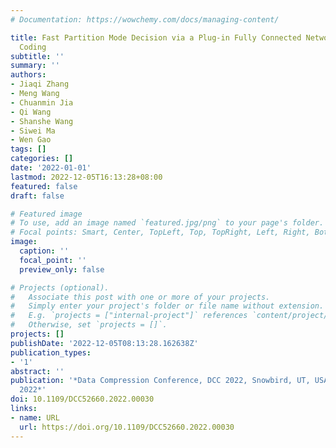 ```yaml
---
# Documentation: https://wowchemy.com/docs/managing-content/

title: Fast Partition Mode Decision via a Plug-in Fully Connected Network for Video
  Coding
subtitle: ''
summary: ''
authors:
- Jiaqi Zhang
- Meng Wang
- Chuanmin Jia
- Qi Wang
- Shanshe Wang
- Siwei Ma
- Wen Gao
tags: []
categories: []
date: '2022-01-01'
lastmod: 2022-12-05T16:13:28+08:00
featured: false
draft: false

# Featured image
# To use, add an image named `featured.jpg/png` to your page's folder.
# Focal points: Smart, Center, TopLeft, Top, TopRight, Left, Right, BottomLeft, Bottom, BottomRight.
image:
  caption: ''
  focal_point: ''
  preview_only: false

# Projects (optional).
#   Associate this post with one or more of your projects.
#   Simply enter your project's folder or file name without extension.
#   E.g. `projects = ["internal-project"]` references `content/project/deep-learning/index.md`.
#   Otherwise, set `projects = []`.
projects: []
publishDate: '2022-12-05T08:13:28.162638Z'
publication_types:
- '1'
abstract: ''
publication: '*Data Compression Conference, DCC 2022, Snowbird, UT, USA, March 22-25,
  2022*'
doi: 10.1109/DCC52660.2022.00030
links:
- name: URL
  url: https://doi.org/10.1109/DCC52660.2022.00030
---
```

